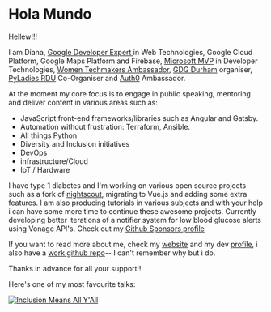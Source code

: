 # Hola Mundo
Hellew!!!

I am Diana,  [Google Developer Expert ](https://developers.google.com/community/experts/directory/profile/profile-diana_rodr_C3_ADguez_manrique)in Web Technologies, Google Cloud Platform, Google Maps Platform and Firebase, [Microsoft MVP](https://mvp.microsoft.com/en-us/PublicProfile/5003700?fullName=Diana%20) in Developer Technologies, [Women Techmakers Ambassador](https://www.womentechmakers.com/ambassadors/diana-rodriguez), [GDG Durham](https://gdgdurham.org) organiser, [PyLadies RDU](https://www.meetup.com/pyladies-rdu/) Co-Organiser and [Auth0](https://auth0.com) Ambassador.

At the moment my core focus is to engage in public speaking, mentoring and deliver content in various areas such as:

- JavaScript front-end frameworks/libraries such as Angular and Gatsby.
- Automation without frustration: Terraform, Ansible.
- All things Python
- Diversity and Inclusion initiatives
- DevOps 
- infrastructure/Cloud
- IoT / Hardware

I have type 1 diabetes and I'm working on various open source projects such as a fork of [nightscout](http://nightscout.info), migrating to Vue.js and adding some extra features. I am also producing tutorials in various subjects and with your help i can have some more time to continue these awesome projects. Currently developing better iterations of a notifier system for low blood glucose alerts using Vonage API's. Check out my [Github Sponsors profile](https://github.com/sponsors/alphacentauri82/)

If you want to read more about me, check my [website](https://superdi.dev) and my dev [profile](https://dev.to/superdiana), i also have a [work github repo](https://github.com/superdiana)-- I can't remember why but i do.

Thanks in advance for all your support!!

Here's one of my most favourite talks:

[![Inclusion Means All Y'All](http://img.youtube.com/vi/jINg1PuaRs8/0.jpg)](https://youtu.be/jINg1PuaRs8)
